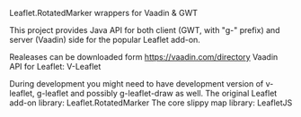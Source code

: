 Leaflet.RotatedMarker wrappers for Vaadin & GWT

This project provides Java API for both client (GWT, with "g-" prefix) and server (Vaadin) side for the popular Leaflet add-on.

Realeases can be downloaded form https://vaadin.com/directory
Vaadin API for Leaflet: V-Leaflet

During development you might need to have development version of v-leaflet, g-leaflet and possibly g-leaflet-draw as well.
The original Leaflet add-on library: Leaflet.RotatedMarker
The core slippy map library: LeafletJS
